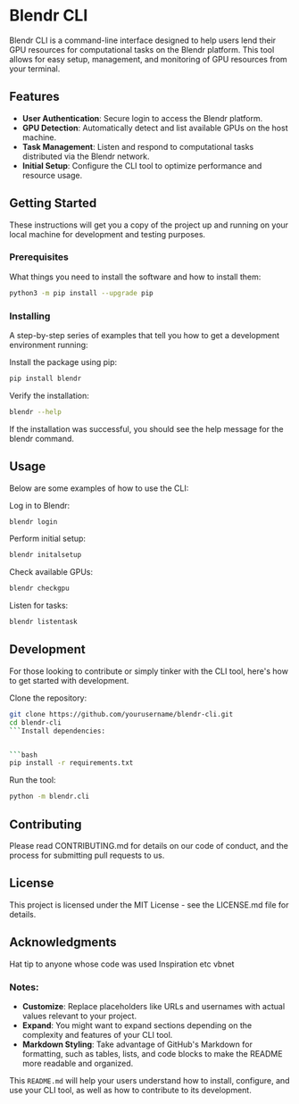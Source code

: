 # Blendr CLI

Blendr CLI is a command-line interface designed to help users lend their GPU resources for computational tasks on the Blendr platform. This tool allows for easy setup, management, and monitoring of GPU resources from your terminal.

## Features

- **User Authentication**: Secure login to access the Blendr platform.
- **GPU Detection**: Automatically detect and list available GPUs on the host machine.
- **Task Management**: Listen and respond to computational tasks distributed via the Blendr network.
- **Initial Setup**: Configure the CLI tool to optimize performance and resource usage.

## Getting Started

These instructions will get you a copy of the project up and running on your local machine for development and testing purposes.

### Prerequisites

What things you need to install the software and how to install them:

```bash
python3 -m pip install --upgrade pip
```


### Installing
A step-by-step series of examples that tell you how to get a development environment running:


Install the package using pip:

```bash
pip install blendr
```

Verify the installation:

```bash
blendr --help
```
If the installation was successful, you should see the help message for the blendr command.


## Usage
Below are some examples of how to use the CLI:

Log in to Blendr:
```bash
blendr login
```
Perform initial setup:

```bash
blendr initalsetup
```

Check available GPUs:


```bash
blendr checkgpu
```

Listen for tasks:
```bash
blendr listentask
```

## Development
For those looking to contribute or simply tinker with the CLI tool, here's how to get started with development.

Clone the repository:

```bash
git clone https://github.com/yourusername/blendr-cli.git
cd blendr-cli
```Install dependencies:


```bash
pip install -r requirements.txt
```
Run the tool:


```bash
python -m blendr.cli
```
## Contributing
Please read CONTRIBUTING.md for details on our code of conduct, and the process for submitting pull requests to us.

## License
This project is licensed under the MIT License - see the LICENSE.md file for details.

## Acknowledgments
Hat tip to anyone whose code was used
Inspiration
etc
vbnet


### Notes:
- **Customize**: Replace placeholders like URLs and usernames with actual values relevant to your project.
- **Expand**: You might want to expand sections depending on the complexity and features of your CLI tool.
- **Markdown Styling**: Take advantage of GitHub's Markdown for formatting, such as tables, lists, and code blocks to make the README more readable and organized.

This `README.md` will help your users understand how to install, configure, and use your CLI tool, as well as how to contribute to its development.